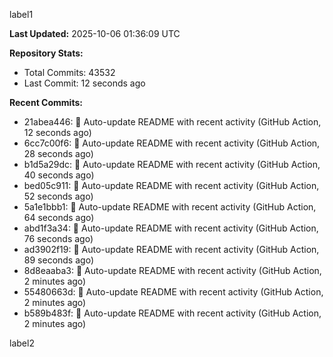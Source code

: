 
label1 
<!-- ACTIVITY_START -->
**Last Updated:** 2025-10-06 01:36:09 UTC

**Repository Stats:**
- Total Commits: 43532
- Last Commit: 12 seconds ago

**Recent Commits:**
- 21abea446: 🤖 Auto-update README with recent activity (GitHub Action, 12 seconds ago)
- 6cc7c00f6: 🤖 Auto-update README with recent activity (GitHub Action, 28 seconds ago)
- b1d5a29dc: 🤖 Auto-update README with recent activity (GitHub Action, 40 seconds ago)
- bed05c911: 🤖 Auto-update README with recent activity (GitHub Action, 52 seconds ago)
- 5a1e1bbb1: 🤖 Auto-update README with recent activity (GitHub Action, 64 seconds ago)
- abd1f3a34: 🤖 Auto-update README with recent activity (GitHub Action, 76 seconds ago)
- ad3902f19: 🤖 Auto-update README with recent activity (GitHub Action, 89 seconds ago)
- 8d8eaaba3: 🤖 Auto-update README with recent activity (GitHub Action, 2 minutes ago)
- 55480663d: 🤖 Auto-update README with recent activity (GitHub Action, 2 minutes ago)
- b589b483f: 🤖 Auto-update README with recent activity (GitHub Action, 2 minutes ago)
<!-- ACTIVITY_END -->

label2
